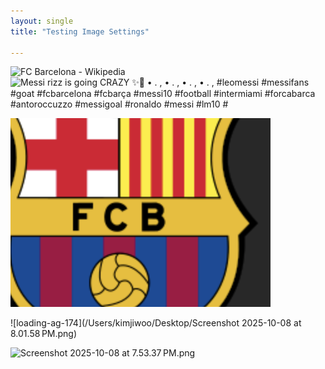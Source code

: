 ```yaml
---
layout: single
title: "Testing Image Settings"

---
```


![FC Barcelona - Wikipedia](https://upload.wikimedia.org/wikipedia/en/thumb/4/47/FC_Barcelona_%28crest%29.svg/230px-FC_Barcelona_%28crest%29.svg.png)![Messi rizz is going CRAZY ✨🎀 • . , • . , • . , • . , #leomessi #messifans  #goat #fcbarcelona #fcbarça #messi10 #football #intermiami #forcabarca  #antoroccuzzo #messigoal #ronaldo #messi #lm10 #](https://encrypted-tbn0.gstatic.com/images?q=tbn:ANd9GcT1OFcfWKztg8tn7FMYErOmsyejBRmFp21F2Q&s)

![Screenshot5.png](/assets/Screenshot5.png)

![loading-ag-174](/Users/kimjiwoo/Desktop/Screenshot 2025-10-08 at 8.01.58 PM.png)

![Screenshot 2025-10-08 at 7.53.37 PM.png](/Users/kimjiwoo/Documents/GitHub/angdulu.github.io/assets/2f7d7c902e0d015d12856f5f9463ab2af062e03f.png)
